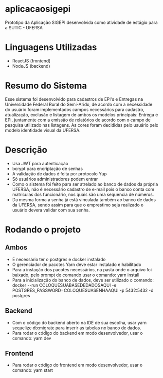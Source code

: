 ﻿# aplicacaosigepi
Prototipo da Aplicação SIGEPI desenvolvida como atividade de estágio para a SUTIC - UFERSA

# Linguagens Utilizadas
* ReactJS (frontend)
* NodeJS (backend)

# Resumo do Sistema
Esse sistema foi desenvolvido para cadastros de EPI's e Entregas na Universidade Federal Rural do Semi-Árido, de acordo com a necessidade do usuário foram implementados campos necessários para cadastro, atualização, exclusão e listagem de ambos os modelos principais: Entrega e EPI, juntamente com a emissão de relatórios de acordo com o campo de pesquisa utilizado nas listagens. As cores foram decididas pelo usuário pelo modelo identidade visual da UFERSA.

# Descrição
* Usa JWT para autenticação
* bcrypt para encriptação de senhas
* A validação de dados é feita por protocolo Yup
* Só usuários administradores podem entrar
* Como o sistema foi feito para ser atrelado ao banco de dados da própria UFERSA, não é necessário cadastro de e-mail pois o banco conta com matriculas dos funcionário, nos quais são uma sequencia de números.
* Da mesma forma a senha já está vinculada também ao banco de dados da UFERSA, sendo assim para que o emprestimo seja realizado o usuário devera validar com sua senha.

# Rodando o projeto
## Ambos
* É necessário ter o postgres e docker instalado
* O gerenciador de pacotes Yarn deve estar instalado e habilitado
* Para a instação dos pacotes necessários, na pasta onde o arquivo foi baixado, pelo prompt de comando usar o comando: yarn install
* Para a inicialização do banco de dados, deve ser utilizado o comando: docker --run COLOQUESUABASEDEDADOSAQUI -e POSTGRES_PASSWORD=COLOQUESUASENHAAQUI -p 5432:5432 -d postgres
## Backend
* Com o código do backend aberto na IDE de sua escolha, usar yarn sequelize db:migrate para inserir as tabelas no banco de dados.
* Para rodar o código do backend em modo desenvolvedor, usar o comando: yarn dev
## Frontend
* Para rodar o código do frontend em modo desenvolvedor, usar o comando: yarn start
